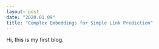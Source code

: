 ```yaml
---
layout: post
date: "2020.01.09"
title: "Complex Embeddings for Simple Link Prediction"
---
```


Hi, this is my first blog.